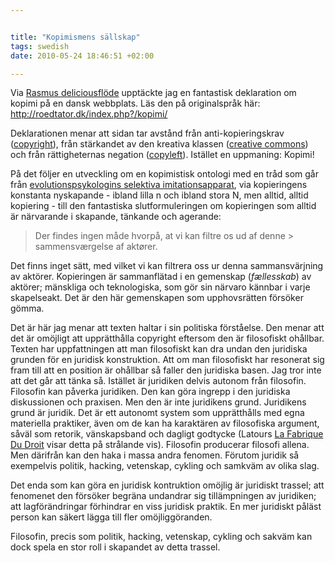 ```yaml
--- 


title: "Kopimismens sällskap" 
tags: swedish 
date: 2010-05-24 18:46:51 +02:00 

---
```


Via [Rasmus deliciousflöde](http://delicious.com/copyriot) upptäckte jag en fantastisk deklaration om kopimi på en dansk webbplats. Läs den på originalspråk här: http://roedtator.dk/index.php?/kopimi/

Deklarationen menar att sidan tar avstånd från anti-kopieringskrav ([copyright](http://www.piratgruppen.org/spip.php?article818)), från stärkandet av den kreativa klassen ([creative commons](http://www.creativecommons.dk/)) och från rättigheternas negation ([copyleft](http://da.wikipedia.org/wiki/Copyleft)). Istället en uppmaning: Kopimi!

På det följer en utveckling om en kopimistisk ontologi med en tråd som går från [evolutionspsykologins selektiva imitationsapparat](http://www.susanblackmore.co.uk/Articles/cas01.html), via kopieringens konstanta nyskapande - ibland lilla n och ibland stora N, men alltid, alltid kopiering - till den fantastiska slutformuleringen om kopieringen som alltid är närvarande i skapande, tänkande och agerande:

> Der findes ingen måde hvorpå, at vi kan filtre os ud af denne > sammensværgelse af aktører.

Det finns inget sätt, med vilket vi kan filtrera oss ur denna sammansvärjning av aktörer. Kopieringen är sammanflätad i en gemenskap (*fællesskab*) av aktörer; mänskliga och teknologiska, som gör sin närvaro kännbar i varje skapelseakt. Det är den här gemenskapen som upphovsrätten försöker gömma.

Det är här jag menar att texten haltar i sin politiska förståelse. Den menar att det är omöjligt att upprätthålla copyright eftersom den är filosofiskt ohållbar. Texten har uppfattningen att man filosofiskt kan dra undan den juridiska grunden för en juridisk konstruktion. Att om man filosofiskt har resonerat sig fram till att en position är ohållbar så faller den juridiska basen. Jag tror inte att det går att tänka så. Istället är juridiken delvis autonom från filosofin. Filosofin kan påverka juridiken. Den kan göra ingrepp i den juridiska diskussionen och praxisen. Men den är inte juridikens grund. Juridikens grund är juridik. Det är ett autonomt system som upprätthålls med egna materiella praktiker, även om de kan ha karaktären av filosofiska argument, såväl som retorik, vänskapsband och dagligt godtycke (Latours [La Fabrique Du Droit](http://www.google.se/search?q=the+making+of+law) visar detta på strålande vis). Filosofin producerar filosofi allena. Men därifrån kan den haka i massa andra fenomen. Förutom juridik så exempelvis politik, hacking, vetenskap, cykling och samkväm av olika slag.

Det enda som kan göra en juridisk kontruktion omöjlig är juridiskt trassel; att fenomenet den försöker begräna undandrar sig tillämpningen av juridiken; att lagförändringar förhindrar en viss juridisk praktik. En mer juridiskt påläst person kan säkert lägga till fler omöjliggöranden.

Filosofin, precis som politik, hacking, vetenskap, cykling och sakväm kan dock spela en stor roll i skapandet av detta trassel.


